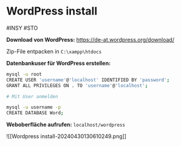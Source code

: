 # WordPress install
#INSY #STO 


**Download von WordPress:** https://de-at.wordpress.org/download/

Zip-File entpacken in `C:\xampp\htdocs`

**Datenbankuser für WordPress erstellen:**

```bash
mysql -u root
CREATE USER 'username'@'localhost' IDENTIFIED BY 'password';
GRANT ALL PRIVILEGES ON . TO 'username'@'localhost';

# Mit User anmelden

mysql -u username -p
CREATE DATABASE Word;
```

**Weboberfläche aufrufen:**
`localhost/wordpress`

![[Wordpress install-20240430130610249.png]]